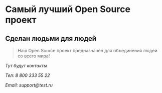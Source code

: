 # Самый лучший Open Source проект

## Сделан людьми для людей

> Наш Open Source проект предназначен для объединения людей со всего мира!

_Тут будут контакты_

_Тел: 8 800 333 55 22_

_Email: support@test.ru_